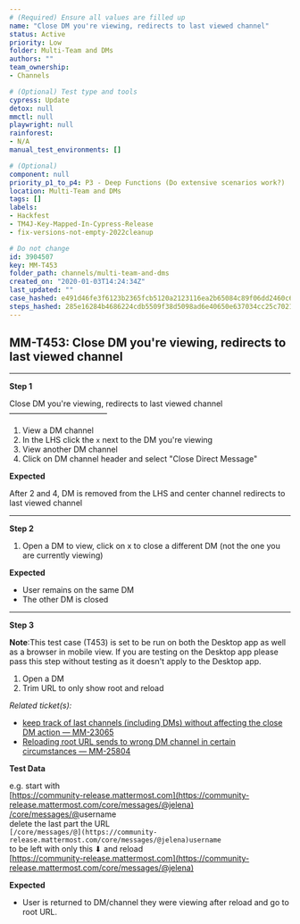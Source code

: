 ```yaml
---
# (Required) Ensure all values are filled up
name: "Close DM you're viewing, redirects to last viewed channel"
status: Active
priority: Low
folder: Multi-Team and DMs
authors: ""
team_ownership: 
- Channels

# (Optional) Test type and tools
cypress: Update
detox: null
mmctl: null
playwright: null
rainforest: 
- N/A
manual_test_environments: []

# (Optional)
component: null
priority_p1_to_p4: P3 - Deep Functions (Do extensive scenarios work?)
location: Multi-Team and DMs
tags: []
labels: 
- Hackfest
- TM4J-Key-Mapped-In-Cypress-Release
- fix-versions-not-empty-2022cleanup

# Do not change
id: 3904507
key: MM-T453
folder_path: channels/multi-team-and-dms
created_on: "2020-01-03T14:24:34Z"
last_updated: ""
case_hashed: e491d46fe3f6123b2365fcb5120a2123116ea2b65084c89f06dd2460c6c2b89e9b688b7d808141de7060a4df9ac63b2c
steps_hashed: 285e16284b4686224cdb5509f38d5098ad6e40650e637034cc25c7021110cea02b3ba6e62d8d65252c43103721eacaf6
---
```


## MM-T453: Close DM you're viewing, redirects to last viewed channel

---

**Step 1**

Close DM you're viewing, redirects to last viewed channel\
–––––––––––––––––––––––––

1. View a DM channel
2. In the LHS click the `x` next to the DM you're viewing
3. View another DM channel
4. Click on DM channel header and select "Close Direct Message"

**Expected**

After 2 and 4, DM is removed from the LHS and center channel redirects to last viewed channel

---

**Step 2**

1. Open a DM to view, click on x to close a different DM (not the one you are currently viewing)

**Expected**

- User remains on the same DM
- The other DM is closed

---

**Step 3**

**Note**:This test case (T453) is set to be run on both the Desktop app as well as a browser in mobile view. If you are testing on the Desktop app please pass this step without testing as it doesn't apply to the Desktop app.

1. Open a DM
2. Trim URL to only show root and reload

_Related ticket(s):_

- [keep track of last channels (including DMs) without affecting the close DM action — MM-23065](https://mattermost.atlassian.net/browse/MM-)
- [Reloading root URL sends to wrong DM channel in certain circumstances — MM-25804](https://mattermost.atlassian.net/browse/MM-25804)

**Test Data**

e.g. start with\
[https://community-release.mattermost.com](https://community-release.mattermost.com/core/messages/@jelena) [/core/messages/@](https://community-release.mattermost.com/core/messages/@jelena)username\
delete the last part the URL\
`[/core/messages/@](https://community-release.mattermost.com/core/messages/@jelena)username`\
to be left with only this ⬇ and reload\
[https://community-release.mattermost.com](https://community-release.mattermost.com/core/messages/@jelena)

**Expected**

- User is returned to DM/channel they were viewing after reload and go to root URL.
